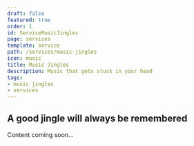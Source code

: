```yaml
---
draft: false
featured: true
order: 1
id: ServiceMusicJingles
page: services
template: service
path: /services/music-jingles
icon: music
title: Music Jingles
description: Music that gets stuck in your head
tags:
- music jingles
- services
---
```


## A good jingle will always be remembered

Content coming soon...
